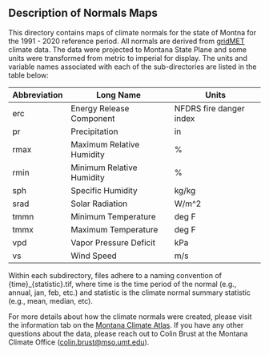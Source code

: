 ## Description of Normals Maps
This directory contains maps of climate normals for the state of Montna for the 1991 - 2020 reference period. All normals are derived from [gridMET](https://www.climatologylab.org/gridmet.html) climate data. The data were projected to Montana State Plane and some units were transformed from metric to imperial for display. The units and variable names associated with each of the sub-directories are listed in the table below:

| Abbreviation | Long Name                 | Units                   |
|--------------|---------------------------|-------------------------|
| erc          | Energy Release Component  | NFDRS fire danger index |
| pr           | Precipitation             | in                      |
| rmax         | Maximum Relative Humidity | %                       |
| rmin         | Minimum Relative Humidity | %                       |
| sph          | Specific Humidity         | kg/kg                   |
| srad         | Solar Radiation           | W/m^2                   |
| tmmn         | Minimum Temperature       | deg F                   |
| tmmx         | Maximum Temperature       | deg F                   |
| vpd          | Vapor Pressure Deficit    | kPa                     |
| vs           | Wind Speed                | m/s                     |

Within each subdirectory, files adhere to a naming convention of {time}\_{statistic}.tif, where time is the time period of the normal (e.g., annual, jan, feb, etc.) and statistic is the climate normal summary statistic (e.g., mean, median, etc). 

For more details about how the climate normals were created, please visit the information tab on the [Montana Climate Atlas](https://mt-climate-office.github.io/mt-normals/). If you have any other questions about the data, please reach out to Colin Brust at the Montana Climate Office ([colin.brust@mso.umt.edu](colin.brust@mso.umt.edu)).